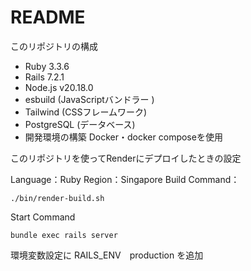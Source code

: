 # README

このリポジトリの構成
- Ruby 3.3.6
- Rails 7.2.1
- Node.js v20.18.0
- esbuild (JavaScriptバンドラー )
- Tailwind (CSSフレームワーク)
- PostgreSQL (データベース)
- 開発環境の構築 Docker・docker composeを使用


このリポジトリを使ってRenderにデプロイしたときの設定

Language：Ruby
Region：Singapore
Build Command：
```
./bin/render-build.sh
```
Start Command
```
bundle exec rails server
```
環境変数設定に
RAILS_ENV　production
を追加


